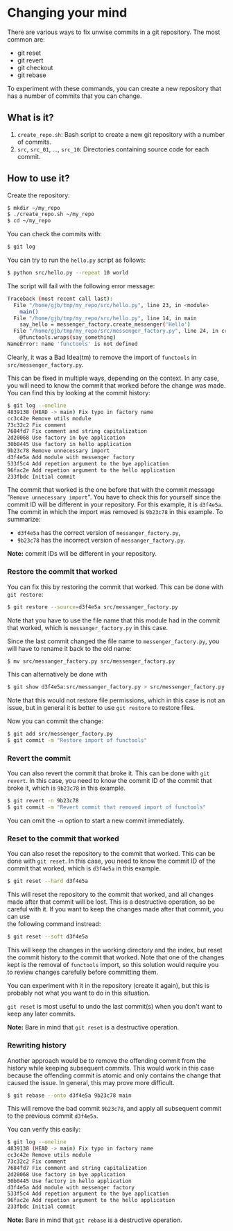 # Changing your mind

There are various ways to fix unwise commits in a git repository. The most
common are:

* git reset
* git revert
* git checkout
* git rebase

To experiment with these commands, you can create a new repository that has a
number of commits that you can change.


## What is it?

1. `create_repo.sh`: Bash script to create a new git repository with a number of commits.
1. `src`, `src_01`, ..., `src_10`: Directories containing source code for each commit.


## How to use it?

Create the repository:
```bash
$ mkdir ~/my_repo
$ ./create_repo.sh ~/my_repo
$ cd ~/my_repo
```

You can check the commits with:
```bash
$ git log
```

You can try to run the `hello.py` script as follows:
```bash
$ python src/hello.py --repeat 10 world
```

The script will fail with the following error message:
```bash
Traceback (most recent call last):
  File "/home/gjb/tmp/my_repo/src/hello.py", line 23, in <module>
    main()
  File "/home/gjb/tmp/my_repo/src/hello.py", line 14, in main
    say_hello = messenger_factory.create_messenger('Hello')
  File "/home/gjb/tmp/my_repo/src/messenger_factory.py", line 24, in create_messenger
    @functools.wraps(say_something)
NameError: name 'functools' is not defined
```

Clearly, it was a Bad Idea(tm) to remove the import of `functools` in
`src/messenger_factory.py`.

This can be fixed in multiple ways, depending on the context.  In any case,
you will need to know the commit that worked before the change was made. You
can find this by looking at the commit history:

```bash
$ git log --oneline
4839138 (HEAD -> main) Fix typo in factory name
cc3c42e Remove utils module
73c32c2 Fix comment
7684fd7 Fix comment and string capitalization
2d20068 Use factory in bye application
30b0445 Use factory in hello application
9b23c78 Remove unnecessary import
d3f4e5a Add module with messenger factory
533f5c4 Add repetion argument to the bye application
96fac2e Add repetion argument to the hello application
233fbdc Initial commit
```

The commit that worked is the one before that with the commit message
"`Remove unnecessary import`".  You have to check this for yourself since the
commit ID will be different in your repository.  For this example, it is
`d3f4e5a`.  The commit in which the import was removed is `9b23c78` in this
example.  To summarize:

* `d3f4e5a` has the correct version of `messanger_factory.py`,
* `9b23c78` has the incorrect version of `messanger_factory.py`.

**Note:** commit IDs will be different in your repository.


### Restore the commit that worked

You can fix this by restoring the commit that worked. This can be done with `git restore`:

```bash
$ git restore --source=d3f4e5a src/messanger_factory.py
```

Note that you have to use the file name that this module had in the commit that worked, which is `messanger_factory.py` in this case.

Since the last commit changed the file name to `messenger_factory.py`, you will have to rename it back to the old name:

```bash
$ mv src/messanger_factory.py src/messenger_factory.py
```

This can alternatively be done with
```bash
$ git show d3f4e5a:src/messanger_factory.py > src/messenger_factory.py
```

Note that this would not restore file permissions, which in this case is not
an issue, but in general it is better to use `git restore` to restore files.

Now you can commit the change:

```bash
$ git add src/messenger_factory.py
$ git commit -m "Restore import of functools"
```


### Revert the commit

You can also revert the commit that broke it. This can be done with `git
revert`.  In this case, you need to know the commit ID of the commit that
broke it, which is `9b23c78` in this example.    

```bash
$ git revert -n 9b23c78
$ git commit -m "Revert commit that removed import of functools"
```

You can omit the `-n` option to start a new commit immediately.


### Reset to the commit that worked

You can also reset the repository to the commit that worked. This can be done
with `git reset`.  In this case, you need to know the commit ID of the commit
that worked, which is `d3f4e5a` in this example.

```bash
$ git reset --hard d3f4e5a
```

This will reset the repository to the commit that worked, and all changes made
after that commit will be lost.  This is a destructive operation, so be careful
with it.  If you want to keep the changes made after that commit, you can use  
the following command instread:
```bash
$ git reset --soft d3f4e5a
```

This will keep the changes in the working directory and the index, but reset
the commit history to the commit that worked.  Note that one of the changes
kept is the removal of `functools` import, so this solution would require
you to review changes carefully before committing them.

You can experiment with it in the repository (create it again), but this is
probably not what you want to do in this situation.

`git reset` is most useful to undo the last commit(s) when you don't want to
keep any later commits.

**Note:** Bare in mind that `git reset` is a destructive operation.

### Rewriting history

Another approach would be to remove the offending commit from the history while
keeping subsequent commits.  This would work in this case because the offending
commit is atomic and only contains the change that caused the issue.  In
general, this may prove more difficult.

```bash
$ git rebase --onto d3f4e5a 9b23c78 main
```

This will remove the bad commit `9b23c78`, and apply all subsequent commit to
the previous commit `d3f4e5a`.

You can verify this easily:

```bash
$ git log --oneline
4839138 (HEAD -> main) Fix typo in factory name
cc3c42e Remove utils module
73c32c2 Fix comment
7684fd7 Fix comment and string capitalization
2d20068 Use factory in bye application
30b0445 Use factory in hello application
d3f4e5a Add module with messenger factory
533f5c4 Add repetion argument to the bye application
96fac2e Add repetion argument to the hello application
233fbdc Initial commit
```

**Note:** Bare in mind that `git rebase` is a destructive operation.
